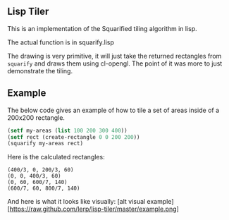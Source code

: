 ## Lisp Tiler

This is an implementation of the Squarified tiling algorithm in lisp.

The actual function is in squarify.lisp

The drawing is very primitive, it will just take the returned rectangles from `squarify` and draws them using cl-opengl. The point of it was more to just demonstrate the tiling.

## Example

The below code gives an example of how to tile a set of areas inside of a 200x200 rectangle.

```lisp
(setf my-areas (list 100 200 300 400))
(setf rect (create-rectangle 0 0 200 200))
(squarify my-areas rect)
```

Here is the calculated rectangles:

```
(400/3, 0, 200/3, 60)
(0, 0, 400/3, 60)
(0, 60, 600/7, 140)
(600/7, 60, 800/7, 140)
```

And here is what it looks like visually:
[alt visual example][https://raw.github.com/lerp/lisp-tiler/master/example.png]
